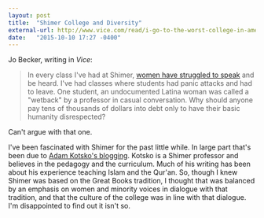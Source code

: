 ```yaml
---
layout: post
title:  "Shimer College and Diversity"
external-url: http://www.vice.com/read/i-go-to-the-worst-college-in-america-511
date:   "2015-10-10 17:27 -0400"
---
```

Jo Becker, writing in _Vice_:

> In every class I've had at Shimer, [women have struggled to speak](https://www.pbs.org/speak/speech/prejudice/women/) and be heard. I've had classes where students had panic attacks and had to leave. One student, an undocumented Latina woman was called a "wetback" by a professor in casual conversation. Why should anyone pay tens of thousands of dollars into debt only to have their basic humanity disrespected?

Can't argue with that one.

I've been fascinated with Shimer for the past little while. In large part that's been due to [Adam Kotsko's blogging](https://itself.wordpress.com/author/akotsko/). Kotsko is a Shimer professor and believes in the pedagogy and the curriculum. Much of his writing has been about his experience teaching Islam and the Qur'an. So, though I knew Shimer was based on the Great Books tradition, I thought that was balanced by an emphasis on women and minority voices in dialogue with that tradition, and that the culture of the college was in line with that dialogue. I'm disappointed to find out it isn't so.